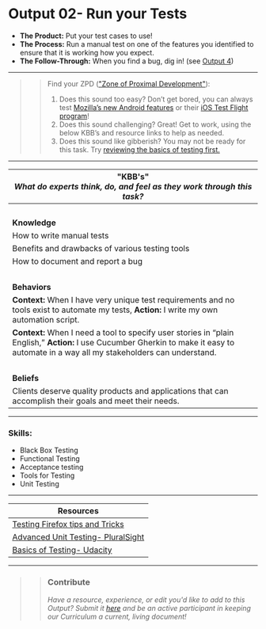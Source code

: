 # Output 02- Run your Tests

- **The Product:** Put your test cases to use!  <br>
- **The Process:** Run a manual test on one of the features you identified to ensure that it is working how you expect.  <br>
- **The Follow-Through:** When you find a bug, dig in! (see [Output 4](https://github.com/andela/learningmap/tree/new-structure/D1/D1%20Test%20Engineer/Curriculum/Part%201-%20Test%20Firefox%20Products/Output%2004-%20File%20your%20Bugs))

-----------------------------------------------------------
>> Find your ZPD (["Zone of Proximal Development"](https://en.wikipedia.org/wiki/Zone_of_proximal_development)): 
>> 
>> 1. Does this sound too easy? Don’t get bored, you can always test [Mozilla’s new Android features](https://www.mozilla.org/en-US/firefox/channel/android/) or their [iOS Test Flight program](https://www.mozilla.org/en-US/firefox/channel/android/)!
>> 2. Does this sound challenging? Great! Get to work, using the below KBB’s and resource links to help as needed. 
>>  3. Does this sound like gibberish? You may not be ready for this task. Try [reviewing the basics of testing first.](https://classroom.udacity.com/courses/cs258)

----------------------------------------------------------------

| **"KBB's"** <br> _What do experts think, do, and feel as they work through this task?_|
|----------|
| </br>| 
| **Knowledge**	| 
| How to write manual tests	|  
| Benefits and drawbacks of various testing tools | 
| How to document and report a bug |
| </br> | 
| **Behaviors** 	| 
|  **Context:** When I have very unique test requirements and no tools exist to automate my tests, **Action:** I write my own automation script.	|  
| **Context:** When I need a tool to specify user stories in “plain English,” **Action:** I use Cucumber Gherkin to make it easy to automate in a way all my stakeholders can understand.	|
| </br> | 
| **Beliefs**	| 
| Clients deserve quality products and applications that can accomplish their goals and meet their needs. |  


------
### Skills: 
* Black Box Testing
* Functional Testing
* Acceptance testing
* Tools for Testing
* Unit Testing


------


| Resources|       	
|----------|
| [Testing Firefox tips and Tricks](https://developer.mozilla.org/en-US/docs/Mozilla/QA/Tips_and_Tricks)|
| [Advanced Unit Testing- PluralSight](https://app.pluralsight.com/library/courses/advanced-unit-testing/table-of-contents)|
| [Basics of Testing- Udacity](https://classroom.udacity.com/courses/cs258)|

---- 

>> ### Contribute
>> _Have a resource, experience, or edit you'd like to add to this Output? Submit it [here](https://docs.google.com/a/andela.com/forms/d/e/1FAIpQLSeiwit-7JW3UScG9ItDX9DUZZnlCwdpo7aWruahsPKNJ_6JOA/viewform?usp=sf_link) and be an active participant in keeping our Curriculum a current, living document!_

